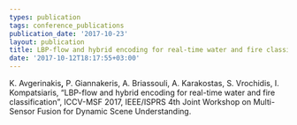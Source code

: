 ```yaml
---
types: publication
tags: conference_publications
publication_date: '2017-10-23'
layout: publication
title: LBP-flow and hybrid encoding for real-time water and fire classification
date: '2017-10-12T18:17:55+03:00'
---
```

<p>K. Avgerinakis<strong>,</strong> P. Giannakeris, A. Briassouli, A. Karakostas, S. Vrochidis, I. Kompatsiaris, “LBP-flow and hybrid encoding for real-time water and fire classification”, ICCV-MSF 2017, IEEE/ISPRS 4th Joint Workshop on Multi-Sensor Fusion for Dynamic Scene Understanding.</p>

